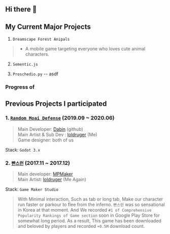 ## Hi there 👋

## My Current Major Projects
1. `Dreamscape Forest Anipals`
> - A mobile game targeting everyone who loves cute animal characters. 
>

2. `Sementic.js`

3. `Proschedio.py`
-- asdf

### Progress of 

## Previous Projects I participated
### 1. [`Random Moai Defense`](https://play.google.com/store/apps/details?id=com.davin.moai) (2019.09 ~ 2020.06)
> Main Developer: [Dabin](https://github.com/MyNameIsDabin) (github)</br>
> Main Artist & Sub Dev : [loldruger](https://github.com/loldruger) (Me)</br>
> Game designer: both of us

Stack: `Godot 3.x`

> 

### 2. [`빤스런`](https://play.google.com/store/apps/details?id=com.mpmaker.onepark) (2017.11 ~ 2017.12)
> Main developer: [MPMaker]()</br>
> Main Artist: [loldruger](https://github.com/loldruger) (Me Again)

Stack: `Game Maker Studio`

> With Minimal interaction, Such as tab or long tab, Make our character run faster or parkour to flee from the inferno. `빤스런` was so sensational in Korea at that moment. And We recorded `#1 of Comprehensive Popularity Rankings of Game section` soon in Google Play Store for somewhat long period. As a result, This game has been downloaded and beloved by players and recorded `+0.5M` download count.

<!--
**loldruger/loldruger** is a ✨ _special_ ✨ repository because its `README.md` (this file) appears on your GitHub profile.

Here are some ideas to get you started:

- 🔭 I’m currently working on ...
- 🌱 I’m currently learning ...
- 👯 I’m looking to collaborate on ...
- 🤔 I’m looking for help with ...
- 💬 Ask me about ...
- 📫 How to reach me: ...
- 😄 Pronouns: ...
- ⚡ Fun fact: ...
-->
